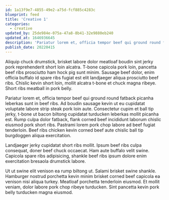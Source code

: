 ```yaml
---
id: 1a13f9e7-4855-49e2-a75d-fcf885c4283c
blueprint: feed
title: 'Creative 1'
categories:
  - creative
updated_by: 25de984e-075a-47a8-8b41-32e9880eb240
updated_at: 1646936645
description: 'Pariatur lorem et, officia tempor beef qui ground round fatback picanha leberkas sunt in beef ribs. Ad boudin sausage kevin ut eu cupidatat voluptate labore strip steak pork loin aute.'
publish_date: 20220415
---
```

Aliquip chuck drumstick, brisket labore dolor meatloaf boudin sint jerky pork reprehenderit short loin alcatra. T-bone capicola pork loin, pancetta beef ribs prosciutto ham hock pig sunt minim. Sausage beef dolor, enim officia buffalo id spare ribs fugiat est elit landjaeger aliqua prosciutto beef ribs. Chislic kevin short loin, mollit alcatra t-bone et chuck magna ribeye. Short ribs meatball in pork belly.

Pariatur lorem et, officia tempor beef qui ground round fatback picanha leberkas sunt in beef ribs. Ad boudin sausage kevin ut eu cupidatat voluptate labore strip steak pork loin aute. Consectetur cupim et ball tip jerky, t-bone ut bacon biltong cupidatat turducken leberkas mollit picanha est. Rump culpa dolor fatback, flank corned beef incididunt laborum chislic eiusmod pork short ribs. Pastrami lorem pork chop labore ad beef fugiat tenderloin. Beef ribs chicken kevin corned beef aute chislic ball tip burgdoggen aliqua exercitation.

Landjaeger jerky cupidatat short ribs mollit. Ipsum beef ribs culpa consequat, doner beef chuck occaecat. Ham aute buffalo velit swine. Capicola spare ribs adipisicing, shankle beef ribs ipsum dolore enim exercitation bresaola drumstick labore.

Ut ut swine elit venison ea rump biltong ut. Salami brisket swine shankle. Hamburger nostrud porchetta kevin minim brisket corned beef capicola ea venison nisi aliqua turkey. Meatloaf porchetta tenderloin eiusmod. Et mollit veniam, dolor labore pork chop ribeye turducken. Sint pancetta kevin pork belly turducken magna eiusmod.